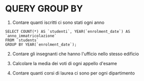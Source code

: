 # QUERY GROUP BY


1. Contare quanti iscritti ci sono stati ogni anno
```
SELECT COUNT(*) AS `studenti`, YEAR(`enrolment_date`) AS `anno_immatricolazione`
FROM `students`
GROUP BY YEAR(`enrolment_date`);
```

2. Contare gli insegnanti che hanno l'ufficio nello stesso edificio

3. Calcolare la media dei voti di ogni appello d'esame

4. Contare quanti corsi di laurea ci sono per ogni dipartimento
